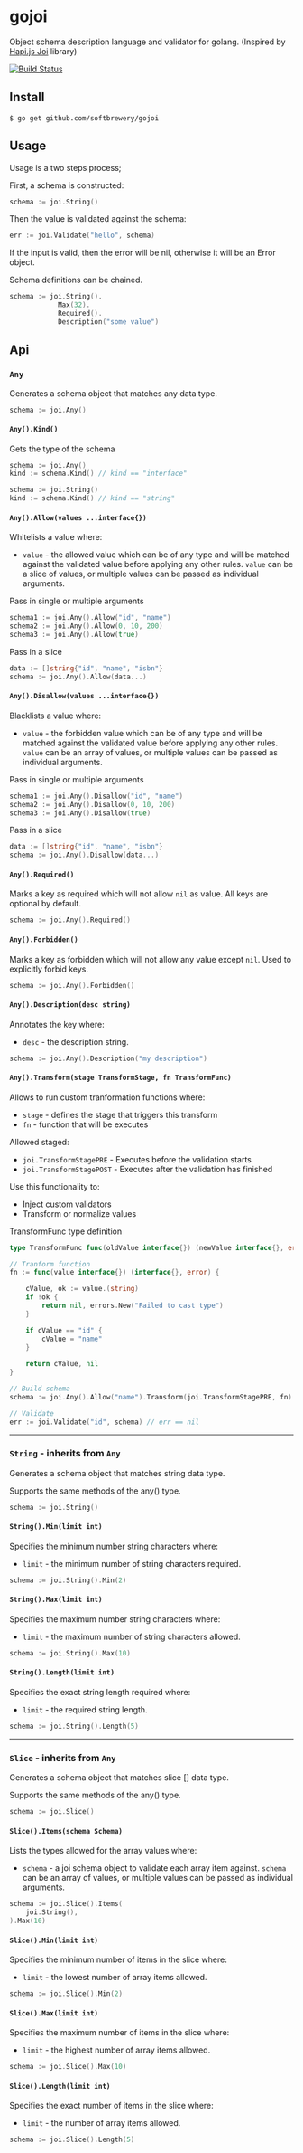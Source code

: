 # gojoi

Object schema description language and validator for golang. (Inspired by [Hapi.js Joi](https://github.com/hapijs/joi) library)

[![Build Status](https://travis-ci.org/softbrewery/gojoi.svg?branch=master)](https://travis-ci.org/softbrewery/gojoi)

## Install
```shell
$ go get github.com/softbrewery/gojoi
```

## Usage

Usage is a two steps process; 

First, a schema is constructed:

```go
schema := joi.String()
```

Then the value is validated against the schema:

```go
err := joi.Validate("hello", schema)
```
If the input is valid, then the error will be nil, otherwise it will be an Error object.

Schema definitions can be chained.
```go
schema := joi.String().
            Max(32).
            Required().
            Description("some value")
```

## Api

### `Any`

Generates a schema object that matches any data type.

```go
schema := joi.Any()
```

#### `Any().Kind()`

Gets the type of the schema

```go
schema := joi.Any()
kind := schema.Kind() // kind == "interface"
```
```go
schema := joi.String()
kind := schema.Kind() // kind == "string"
```

#### `Any().Allow(values ...interface{})`

Whitelists a value where:
- `value` - the allowed value which can be of any type and will be matched against the validated value before applying any other rules.
  `value` can be a slice of values, or multiple values can be passed as individual arguments.

Pass in single or multiple arguments
```go
schema1 := joi.Any().Allow("id", "name")
schema2 := joi.Any().Allow(0, 10, 200)
schema3 := joi.Any().Allow(true)
```
Pass in a slice
```go
data := []string{"id", "name", "isbn"}
schema := joi.Any().Allow(data...)
```

#### `Any().Disallow(values ...interface{})`

Blacklists a value where:
- `value` - the forbidden value which can be of any type and will be matched against the validated value before applying any other rules.
  `value` can be an array of values, or multiple values can be passed as individual arguments.

Pass in single or multiple arguments
```go
schema1 := joi.Any().Disallow("id", "name")
schema2 := joi.Any().Disallow(0, 10, 200)
schema3 := joi.Any().Disallow(true)
```
Pass in a slice
```go
data := []string{"id", "name", "isbn"}
schema := joi.Any().Disallow(data...)
```

#### `Any().Required()`

Marks a key as required which will not allow `nil` as value. All keys are optional by default.

```go
schema := joi.Any().Required()
```

#### `Any().Forbidden()`

Marks a key as forbidden which will not allow any value except `nil`. Used to explicitly forbid keys.

```go
schema := joi.Any().Forbidden()
```

#### `Any().Description(desc string)`

Annotates the key where:
- `desc` - the description string.

```go
schema := joi.Any().Description("my description")
```

#### `Any().Transform(stage TransformStage, fn TransformFunc)`

Allows to run custom tranformation functions where:
- `stage` - defines the stage that triggers this transform
- `fn` - function that will be executes

Allowed staged:
- `joi.TransformStagePRE` - Executes before the validation starts
- `joi.TransformStagePOST` - Executes after the validation has finished

Use this functionality to:
- Inject custom validators
- Transform or normalize values 

TransformFunc type definition
```go
type TransformFunc func(oldValue interface{}) (newValue interface{}, error)
```

```go
// Tranform function
fn := func(value interface{}) (interface{}, error) {

    cValue, ok := value.(string)
    if !ok {
        return nil, errors.New("Failed to cast type")
    }

    if cValue == "id" {
        cValue = "name"
    }
    
    return cValue, nil
}

// Build schema
schema := joi.Any().Allow("name").Transform(joi.TransformStagePRE, fn)

// Validate
err := joi.Validate("id", schema) // err == nil
```

---

### `String` - inherits from `Any`

Generates a schema object that matches string data type.

Supports the same methods of the any() type.

```go
schema := joi.String()
```

#### `String().Min(limit int)`

Specifies the minimum number string characters where:

- `limit` - the minimum number of string characters required.

```go
schema := joi.String().Min(2)
```

#### `String().Max(limit int)`

Specifies the maximum number string characters where:

- `limit` - the maximum number of string characters allowed.

```go
schema := joi.String().Max(10)
```

#### `String().Length(limit int)`

Specifies the exact string length required where:

- `limit` - the required string length.

```go
schema := joi.String().Length(5)
```
---

### `Slice` - inherits from `Any`

Generates a schema object that matches slice [] data type.

Supports the same methods of the any() type.

```go
schema := joi.Slice()
```

#### `Slice().Items(schema Schema)`

Lists the types allowed for the array values where:

- `schema` - a joi schema object to validate each array item against. `schema` can be an array of values, or multiple values can be passed as individual arguments.

```go
schema := joi.Slice().Items(
    joi.String(),
).Max(10)
```

#### `Slice().Min(limit int)`

Specifies the minimum number of items in the slice where:

- `limit` - the lowest number of array items allowed.

```go
schema := joi.Slice().Min(2)
```

#### `Slice().Max(limit int)`

Specifies the maximum number of items in the slice where:

- `limit` - the highest number of array items allowed.

```go
schema := joi.Slice().Max(10)
```

#### `Slice().Length(limit int)`

Specifies the exact number of items in the slice where:

- `limit` - the number of array items allowed.

```go
schema := joi.Slice().Length(5)
```
